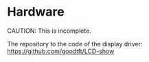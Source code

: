 Hardware
========

CAUTION: This is incomplete.

The repository to the code of the display driver:
https://github.com/goodtft/LCD-show
